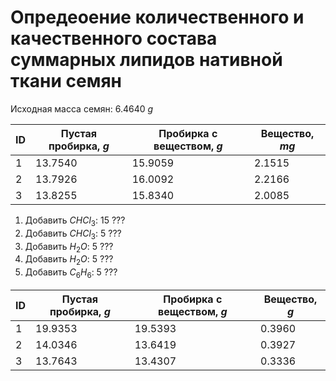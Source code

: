 # Опредеоение количественного и качественного состава суммарных липидов нативной ткани семян

[](images/20240123_140508.jpg)
[](images/20240123_131158.jpg)
[](images/20240123_134830.jpg)
[](images/20240123_134838.jpg)
[](images/20240123_134849.jpg)
[](images/20240123_135156.jpg)
[](images/20240123_135849.jpg)
[](images/20240123_140502.jpg)

Исходная масса семян: 6.4640 $g$

| ID  | Пустая пробирка, $g$ | Пробирка с веществом, $g$ | Вещество, $mg$ |
| --- | -------------------- | ------------------------- | -------------- |
| 1   | 13.7540              | 15.9059                   | 2.1515         |
| 2   | 13.7926              | 16.0092                   | 2.2166         |
| 3   | 13.8255              | 15.8340                   | 2.0085         |

1. Добавить $CHCl_3$: 15 $???$
2. Добавить $CHCl_3$: 5 $???$
3. Добавить $H_2O$: 5 $???$
4. Добавить $H_2O$: 5 $???$
5. Добавить $C_6H_6$: 5 $???$

| ID  | Пустая пробирка, $g$ | Пробирка с веществом, $g$ | Вещество, $g$ |
| --- | -------------------- | ------------------------- | ------------- |
| 1   | 19.9353              | 19.5393                   | 0.3960        |
| 2   | 14.0346              | 13.6419                   | 0.3927        |
| 3   | 13.7643              | 13.4307                   | 0.3336        |


